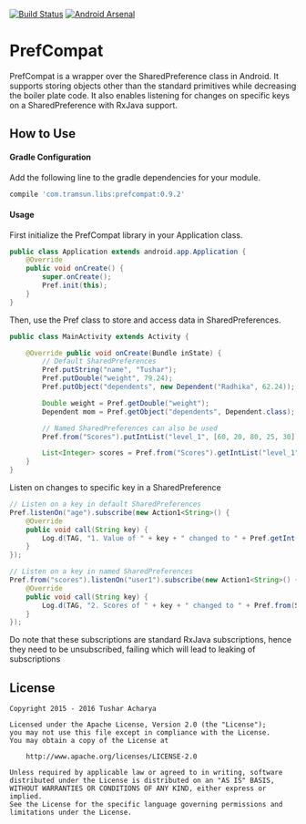 
[![Build Status](https://travis-ci.org/tushar-acharya/PrefCompat.svg?branch=master)](https://travis-ci.org/tushar-acharya/PrefCompat) [![Android Arsenal](https://img.shields.io/badge/Android%20Arsenal-PrefCompat-brightgreen.svg?style=true)](https://android-arsenal.com/details/1/3003)

# PrefCompat

PrefCompat is a wrapper over the SharedPreference class in Android. It supports storing objects other than the standard primitives while decreasing the boiler plate code. It also enables listening for changes on specific keys on a SharedPreference with RxJava support.

How to Use
-------


#### Gradle Configuration

Add the following line to the gradle dependencies for your module.

```groovy
compile 'com.tramsun.libs:prefcompat:0.9.2'
```

#### Usage

First initialize the PrefCompat library in your Application class.

```java
public class Application extends android.app.Application {
    @Override
    public void onCreate() {
        super.onCreate();
        Pref.init(this);
    }
}
```

Then, use the Pref class to store and access data in SharedPreferences.

```java
public class MainActivity extends Activity {

    @Override public void onCreate(Bundle inState) {
        // Default SharedPreferences
        Pref.putString("name", "Tushar");
        Pref.putDouble("weight", 79.24);
        Pref.putObject("dependents", new Dependent("Radhika", 62.24));

        Double weight = Pref.getDouble("weight");
        Dependent mom = Pref.getObject("dependents", Dependent.class);

        // Named SharedPreferences can also be used
        Pref.from("Scores").putIntList("level_1", [60, 20, 80, 25, 30]);

        List<Integer> scores = Pref.from("Scores").getIntList("level_1");
    }
}
```

Listen on changes to specific key in a SharedPreference

```java
// Listen on a key in default SharedPreferences
Pref.listenOn("age").subscribe(new Action1<String>() {
    @Override
    public void call(String key) {
        Log.d(TAG, "1. Value of " + key + " changed to " + Pref.getInt(key));
    }
});

// Listen on a key in named SharedPreferences
Pref.from("scores").listenOn("user1").subscribe(new Action1<String>() {
    @Override
    public void call(String key) {
        Log.d(TAG, "2. Scores of " + key + " changed to " + Pref.from(SP_SCORES).getDoubleList(key).toString());
    }
});
```

Do note that these subscriptions are standard RxJava subscriptions, hence they need to be unsubscribed, failing which will lead to leaking of subscriptions


License
-------

    Copyright 2015 - 2016 Tushar Acharya

    Licensed under the Apache License, Version 2.0 (the "License");
    you may not use this file except in compliance with the License.
    You may obtain a copy of the License at

        http://www.apache.org/licenses/LICENSE-2.0

    Unless required by applicable law or agreed to in writing, software
    distributed under the License is distributed on an "AS IS" BASIS,
    WITHOUT WARRANTIES OR CONDITIONS OF ANY KIND, either express or implied.
    See the License for the specific language governing permissions and
    limitations under the License.

